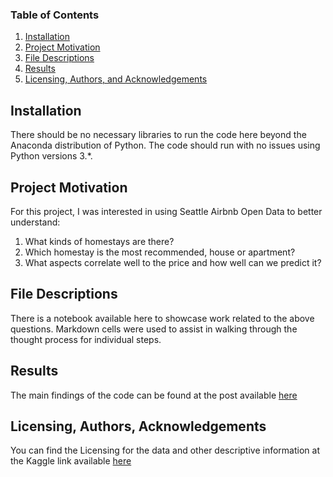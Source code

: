 ### Table of Contents

1. [Installation](#installation)
2. [Project Motivation](#motivation)
3. [File Descriptions](#files)
4. [Results](#results)
5. [Licensing, Authors, and Acknowledgements](#licensing)

## Installation <a name="installation"></a>

There should be no necessary libraries to run the code here beyond the Anaconda distribution of Python.  The code should run with no issues using Python versions 3.*.

## Project Motivation<a name="motivation"></a>

For this project, I was interested in using Seattle Airbnb Open Data to better understand:

1. What kinds of homestays are there?
2. Which homestay is the most recommended, house or apartment?
3. What aspects correlate well to the price and how well can we predict it?


## File Descriptions <a name="files"></a>

There is a notebook available here to showcase work related to the above questions. Markdown cells were used to assist in walking through the thought process for individual steps.

## Results<a name="results"></a>

The main findings of the code can be found at the post available [here](https://medium.com/@nguyen9x999/how-much-does-it-cost-for-homestays-when-you-use-the-airbnb-service-93673258caa2)

## Licensing, Authors, Acknowledgements<a name="licensing"></a>

You can find the Licensing for the data and other descriptive information at the Kaggle link available [here](https://www.kaggle.com/datasets/airbnb/seattle)
